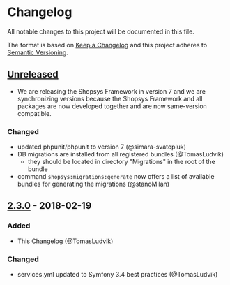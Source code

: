 # Changelog
All notable changes to this project will be documented in this file.

The format is based on [Keep a Changelog](http://keepachangelog.com/en/1.0.0/)
and this project adheres to [Semantic Versioning](http://semver.org/spec/v2.0.0.html).

## [Unreleased]
- We are releasing the Shopsys Framework in version 7 and we are synchronizing versions because
  the Shopsys Framework and all packages are now developed together and are now same-version compatible.

### Changed
- updated phpunit/phpunit to version 7 (@simara-svatopluk)
- DB migrations are installed from all registered bundles (@TomasLudvik)
    - they should be located in directory "Migrations" in the root of the bundle
- command `shopsys:migrations:generate` now offers a list of available bundles for generating the migrations (@stanoMilan)

## [2.3.0] - 2018-02-19
### Added
- This Changelog (@TomasLudvik)

### Changed
- services.yml updated to Symfony 3.4 best practices (@TomasLudvik)

[Unreleased]: https://github.com/shopsys/migrations/compare/v2.3.0...HEAD
[2.3.0]: https://github.com/shopsys/migrations/compare/v2.2.0...v2.3.0
